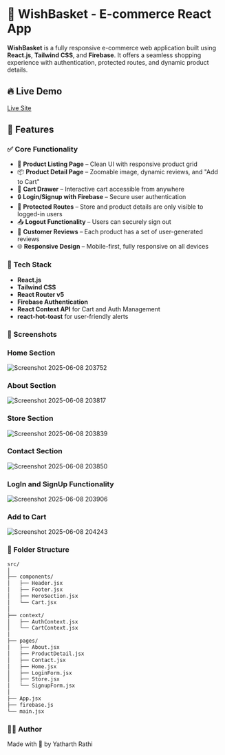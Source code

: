 # 🛒 WishBasket - E-commerce React App

**WishBasket** is a fully responsive e-commerce web application built using **React.js**, **Tailwind CSS**, and **Firebase**. It offers a seamless shopping experience with authentication, protected routes, and dynamic product details.

## 🔥 Live Demo
[Live Site](https://wish-basket.vercel.app)

## 🚀 Features

### ✅ Core Functionality
- 🏪 **Product Listing Page** – Clean UI with responsive product grid  
- 📦 **Product Detail Page** – Zoomable image, dynamic reviews, and "Add to Cart"  
- 🛒 **Cart Drawer** – Interactive cart accessible from anywhere  
- 🔒 **Login/Signup with Firebase** – Secure user authentication  
- 🔐 **Protected Routes** – Store and product details are only visible to logged-in users  
- 📤 **Logout Functionality** – Users can securely sign out  
- 💬 **Customer Reviews** – Each product has a set of user-generated reviews  
- 🌐 **Responsive Design** – Mobile-first, fully responsive on all devices  

### 🧠 Tech Stack
- **React.js**  
- **Tailwind CSS**  
- **React Router v5**  
- **Firebase Authentication**  
- **React Context API** for Cart and Auth Management  
- **react-hot-toast** for user-friendly alerts

### 📰 Screenshots
### Home Section
![Screenshot 2025-06-08 203752](https://github.com/user-attachments/assets/13600ce6-b6bc-402f-af26-122268156957)

### About Section
![Screenshot 2025-06-08 203817](https://github.com/user-attachments/assets/56d6a8cf-622b-44fc-8806-f538069e1e1c)

### Store Section
![Screenshot 2025-06-08 203839](https://github.com/user-attachments/assets/be029780-6339-4122-adbe-632b8e6374b2)

### Contact Section
![Screenshot 2025-06-08 203850](https://github.com/user-attachments/assets/e81891e0-a39f-407f-a8a1-ef2f72a6003c)

### LogIn and SignUp Functionality
![Screenshot 2025-06-08 203906](https://github.com/user-attachments/assets/42e4e164-295c-42cd-be3a-8a2280f27409)

### Add to Cart
![Screenshot 2025-06-08 204243](https://github.com/user-attachments/assets/c8298c82-2f3c-4aa9-8148-01a6fa36a51f)

### 📂 Folder Structure

```bash
src/
│
├── components/
│   ├── Header.jsx
│   ├── Footer.jsx
│   ├── HeroSection.jsx
│   └── Cart.jsx
│
├── context/
│   ├── AuthContext.jsx
│   └── CartContext.jsx
│
├── pages/
│   ├── About.jsx
│   ├── ProductDetail.jsx
│   ├── Contact.jsx
│   ├── Home.jsx
│   ├── LoginForm.jsx
│   ├── Store.jsx
│   └── SignupForm.jsx
│
├── App.jsx
├── firebase.js
└── main.jsx
```

### 🧑‍💻 Author
Made with 💖 by Yatharth Rathi

